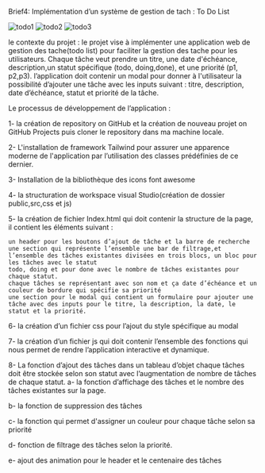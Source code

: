 
Brief4: Implémentation d’un système de gestion de tach : To Do List


![todo1](https://github.com/user-attachments/assets/18499cb0-22fc-4928-9c1c-c6a6dd23369f)
![todo2](https://github.com/user-attachments/assets/3abf71bc-b4ee-4f65-88fe-28459e52b084)
![todo3](https://github.com/user-attachments/assets/26837f62-dc8d-4ab6-891a-e31aebedfe31)





le contexte du projet :
le projet vise à implémenter une application web de gestion des tache(todo list) pour faciliter la gestion des tache pour les utilisateurs. Chaque tâche veut prendre un titre, une date d'échéance, description,un statut spécifique (todo, doing,done), et une priorité (p1, p2,p3). l’application doit contenir un modal pour donner à l'utilisateur la possibilité d’ajouter une tâche avec les inputs suivant : titre, description, date d’échéance, statut et priorité de la tâche.

Le processus de développement de l’application :

1- la création de repository on GitHub et la création de nouveau projet on GitHub Projects puis cloner le repository dans ma machine locale.

2- L'installation de framework Tailwind pour assurer une apparence moderne de l'application par l’utilisation des classes prédéfinies de ce dernier. 

3- Installation de la bibliothèque des icons font awesome

4- la structuration de workspace visual Studio(création de dossier public,src,css et js)

5- la création de fichier Index.html qui doit contenir la structure de la page, il contient les éléments suivant :

    un header pour les boutons d’ajout de tâche et la barre de recherche
    une section qui représente l’ensemble une bar de filtrage,et l’ensemble des tâches existantes divisées en trois blocs, un bloc pour les tâches avec le statut 
    todo, doing et pour done avec le nombre de tâches existantes pour chaque statut.
    chaque tâches se représentant avec son nom et ça date d’échéance et un couleur de bordure qui spécifie sa priorité
    une section pour le modal qui contient un formulaire pour ajouter une tâche avec des inputs pour le titre, la description, la date, le statut et la priorité. 
    
6- la création d’un fichier css pour l’ajout du style spécifique au modal

7- la création d’un fichier js qui doit contenir l’ensemble des fonctions qui nous permet de rendre l’application interactive et dynamique. 

8- La fonction d’ajout des tâches dans un tableau d’objet chaque tâches doit être stockée selon son statut avec l’augmentation de nombre de tâches de chaque 
statut.
a- la fonction d’affichage des tâches et le nombre des tâches existantes sur la page.

b- la fonction de suppression des tâches 

c- la fonction qui permet d'assigner un couleur pour chaque tâche selon sa priorité

d- fonction de filtrage des tâches selon la priorité.

e- ajout des animation pour le header et le centenaire des tâches

